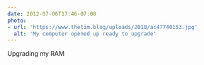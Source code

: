 ```yaml
---
date: 2012-07-06T17:46-07:00
photo:
- url: 'https://www.thetim.blog/uploads/2018/ac47740153.jpg'
  alt: 'My computer opened up ready to upgrade'
---
```

Upgrading my RAM
